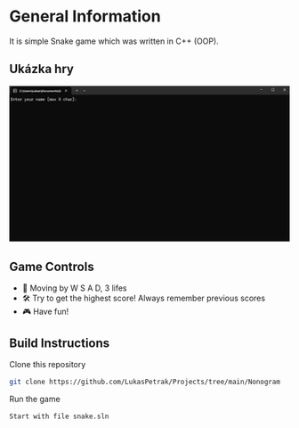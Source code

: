 # General Information

It is simple Snake game which was written in C++ (OOP). 

## Ukázka hry

![Ukázka hry](https://github.com/LukasPetrak/Snake/blob/main/gif.gif)

## Game Controls

- 🚀 Moving by W S A D, 3 lifes
- 🛠️ Try to get the highest score! Always remember previous scores 
- 🎮 Have fun! 

## Build Instructions

Clone this repository
   ```bash
   git clone https://github.com/LukasPetrak/Projects/tree/main/Nonogram
   ```
Run the game
   ```bash
   Start with file snake.sln

